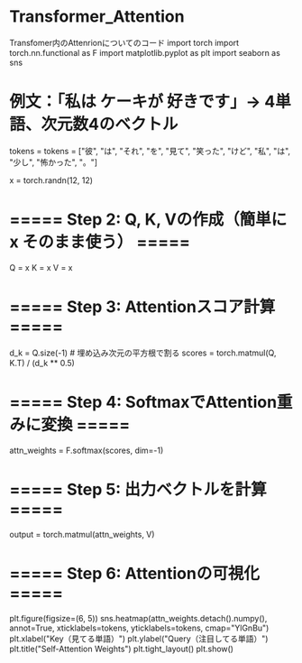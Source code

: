 # Transformer_Attention
Transfomer内のAttenrionについてのコード
import torch
import torch.nn.functional as F
import matplotlib.pyplot as plt
import seaborn as sns

# 例文：「私は ケーキが 好きです」→ 4単語、次元数4のベクトル
tokens = tokens = ["彼", "は", "それ", "を", "見て", "笑った", "けど", "私", "は", "少し", "怖かった", "。"]

x = torch.randn(12, 12)

# ===== Step 2: Q, K, Vの作成（簡単に x そのまま使う） =====
Q = x
K = x
V = x

# ===== Step 3: Attentionスコア計算 =====
d_k = Q.size(-1)  # 埋め込み次元の平方根で割る
scores = torch.matmul(Q, K.T) / (d_k ** 0.5)

# ===== Step 4: SoftmaxでAttention重みに変換 =====
attn_weights = F.softmax(scores, dim=-1)

# ===== Step 5: 出力ベクトルを計算 =====
output = torch.matmul(attn_weights, V)

# ===== Step 6: Attentionの可視化 =====
plt.figure(figsize=(6, 5))
sns.heatmap(attn_weights.detach().numpy(), annot=True, xticklabels=tokens, yticklabels=tokens, cmap="YlGnBu")
plt.xlabel("Key（見てる単語）")
plt.ylabel("Query（注目してる単語）")
plt.title("Self-Attention Weights")
plt.tight_layout()
plt.show()
